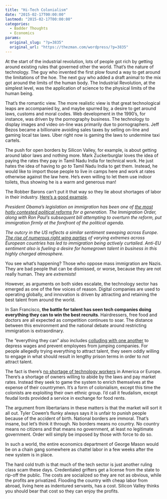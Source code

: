 ```yaml
---
title: "Hi-Tech Colonialism"
date: "2015-02-17T00:00:00"
lastmod: "2015-02-17T00:00:00"
categories:
  - Badder Thoughts
  - Economics
params:
  original_slug: "?p=3835"
  original_url: "https://thezman.com/wordpress/?p=3835"
---
```


At the start of the industrial revolution, lots of people got rich by
getting around existing rules that governed other the world. That’s the
nature of technology. The guy who invented the first plow found a way to
get around the limitations of the hoe. The next guy who added a draft
animal to the mix got around the limits of the human body. The
Industrial Revolution, at the simplest level, was the application of
science to the physical limits of the human being.

That’s the romantic view. The more realistic view is that great
technological leaps are accompanied by, and maybe spurred by, a desire
to get around laws, customs and moral codes. Web development in the
1990’s, for instance, was driven by the pornography business. The
technology to display images and video on-line was primarily due to
pornographers. Jeff Bezos became a billionaire avoiding sales taxes by
selling on-line and gaming local tax laws. Uber right now is gaming the
laws to undermine taxi cartels.

The push for open borders by Silicon Valley, for example, is about
getting around labor laws and nothing more. Mark Zuckerburglar loves the
idea of paying the rates they pay in Tamil Nadu India for technical
work. He just hates the idea of having to *go to* Tamil Nadu India to
get them. Instead, he would like to import those people to live in camps
here and work at rates otherwise against the law here. He’s even willing
to let them use indoor toilets, thus showing he is a warm and generous
man!

The Robber Barons can’t put it that way so they lie about shortages of
labor in their industry. <a
href="http://techcrunch.com/2015/02/15/facing-up-to-the-tech-immigration-challenge/?ncid=rss&amp;utm_source=feedburner&amp;utm_medium=feed&amp;utm_campaign=Feed%3A+Techcrunch+%28TechCrunch%29"
rel="noopener" target="_blank">Here’s a good example</a>.

*President Obama’s legislation on immigration has been one of <a
href="http://www.wsj.com/articles/gop-at-impasse-over-bill-aimed-at-1423873221"
rel="noopener" target="_blank">the most hotly contested political
reforms</a> for a generation. The Immigration Order, along with Ron
Paul’s subsequent bill attempting to overturn the reform, put
immigration firmly at the forefront of the political agenda.*

*The outcry in the US reflects a similar sentiment sweeping across
Europe. <a href="http://www.cnbc.com/id/102305504" rel="noopener"
target="_blank">The rise of numerous right wing parties</a> of varying
extremes across European countries has led to immigration being actively
curtailed. Anti-EU sentiment also is fueling a desire for homegrown
talent in business in this highly charged atmosphere.*

You see what’s happening? Those who oppose mass immigration are Nazis.
They are bad people that can be dismissed, or worse, because they are
not really human. They are *extremists*!

However, as arguments on both sides escalate, the technology sector has
emerged as one of the few voices of reason. Digital companies are used
to operating globally, and innovation is driven by attracting and
retaining the best talent from around the world.

In San Francisco, **the battle for talent has seen tech companies doing
everything they can to win the best recruits**. Hairdressers, free food
and doctors are all expected as competition continues to soar. The
distance between this environment and the national debate around
restricting immigration is extraordinary.

The “everything they can” also includes <a
href="http://pando.com/2014/03/22/revealed-apple-and-googles-wage-fixing-cartel-involved-dozens-more-companies-over-one-million-employees/"
rel="noopener" target="_blank">colluding with one another</a> to depress
wages and prevent employees from jumping companies. For people allegedly
trying everything to attract talent, they seem oddly willing to engage
in what should result in lengthy prison terms in order to *not* attract
talent.

The fact is there’s <a
href="http://www.breitbart.com/big-government/2014/05/20/report-u-s-has-surplus-not-shortage-of-high-tech-workers/"
rel="noopener" target="_blank">no shortage of technology workers</a> in
America or Europe. There’s a shortage of owners willing to abide by the
laws and pay market rates. Instead they seek to game the system to
enrich themselves at the expense of their countrymen. It’s a form of
colonialism, except this time the colonists are exploiting their own
ethnic group. I’d call it feudalism, except feudal lords provided a
service in exchange for food rents.

The argument from libertarians in these matters is that the market will
sort it all out. Tyler Cowen’s flunky always says it is unfair to punish
people because of the accident of birth. National borders are immoral.
That’s insane, but let’s think it through. No borders means no country.
No country means no citizens and that means no government, at least no
legitimate government. Order will simply be imposed by those with force
to do so.

In such a world, the entire economics department of George Mason would
be on a chain gang somewhere as chattel labor in a few weeks after the
new system is in place.

The hard cold truth is that much of the tech sector is just another
ruling class scam these days. Credentialed grifters get a license from
the state to rip-off the public. The costs are socialized so they are
not as obvious, while the profits are privatized. Flooding the country
with cheap labor from abroad, living here as indentured servants, has a
cost. Silicon Valley thinks you should bear that cost so they can enjoy
the profits.
